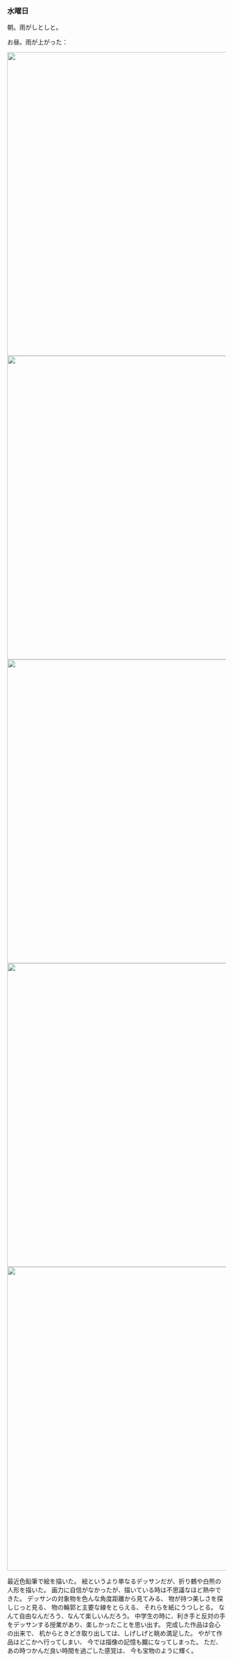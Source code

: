 ### 水曜日

朝。雨がしとしと。

お昼。雨が上がった：

<img src="https://i.imgur.com/BNBWhLL.jpeg" width="700">

<img src="https://i.imgur.com/nJ35cCH.jpeg" width="700">

<img src="https://i.imgur.com/LXezr0e.jpeg" width="700">

<img src="https://i.imgur.com/xaY9BdI.jpeg" width="700">

<img src="https://i.imgur.com/ntCHYiK.jpeg" width="700">

最近色鉛筆で絵を描いた。
絵というより単なるデッサンだが、折り鶴や白熊の人形を描いた。
画力に自信がなかったが、描いている時は不思議なほど熱中できた。
デッサンの対象物を色んな角度距離から見てみる、
物が持つ美しさを探しじっと見る、
物の輪郭と主要な線をとらえる、
それらを紙にうつしとる。
なんて自由なんだろう、なんて楽しいんだろう。
中学生の時に、利き手と反対の手をデッサンする授業があり、楽しかったことを思い出す。
完成した作品は会心の出来で、
机からときどき取り出しては、しげしげと眺め満足した。
やがて作品はどこかへ行ってしまい、
今では描像の記憶も朧になってしまった。
ただ、あの時つかんだ良い時間を過ごした感覚は、
今も宝物のように輝く。
